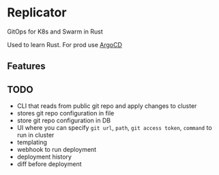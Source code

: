 # Replicator

GitOps for K8s and Swarm in Rust

Used to learn Rust. For prod use [ArgoCD](https://argo-cd.readthedocs.io)

## Features

## TODO
* CLI that reads from public git repo and apply changes to cluster
* stores git repo configuration in file
* store git repo configuration in DB
* UI where you can specify `git url`, `path`, `git access token`, `command` to run in cluster
* templating
* webhook to run deployment
* deployment history
* diff before deployment